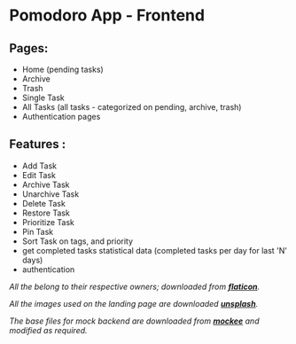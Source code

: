# Pomodoro App - Frontend

## Pages: 
- Home (pending tasks)
- Archive
- Trash
- Single Task 
- All Tasks (all tasks - categorized on pending, archive, trash)
- Authentication pages
## Features :
 - Add Task
 - Edit Task
 - Archive Task
 - Unarchive Task
 - Delete Task
 - Restore Task
 - Prioritize Task
 - Pin Task
 - Sort Task on tags, and priority
 - get completed tasks statistical data (completed tasks per day for last 'N' days)
 - authentication

 *All the belong to their respective owners; downloaded from __[flaticon](https://www.flaticon.com)__.*

 *All the images used on the landing page are downloaded __[unsplash](https://unsplash.com/)__.*

 *The base files for mock backend are downloaded from __[mockee](https://mockbee.netlify.app/)__ and modified as required.*
